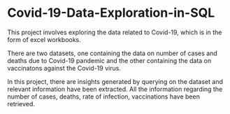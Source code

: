 # Covid-19-Data-Exploration-in-SQL
This project involves exploring the data related to Covid-19, which is in the form of excel workbooks.

There are two datasets, one containing the data on number of cases and deaths due to Covid-19 pandemic and the other
containing the data on vaccinatons against the Covid-19 virus.

In this project, there are insights generated by querying on the dataset and relevant information have been extracted.
All the information regarding the number of cases, deaths, rate of infection, vaccinations have been retrieved.
